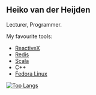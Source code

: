 ## Heiko van der Heijden
Lecturer, Programmer.

My favourite tools:
* [ReactiveX](https://github.com/ReactiveX)
* [Redis](https://redis.com/)
* [Scala](https://scala-lang.org/)
* C++
* [Fedora Linux](https://getfedora.org/)


[![Top Langs](https://github-readme-stats.vercel.app/api/top-langs/?username=valvy)](https://github.com/valvy)

